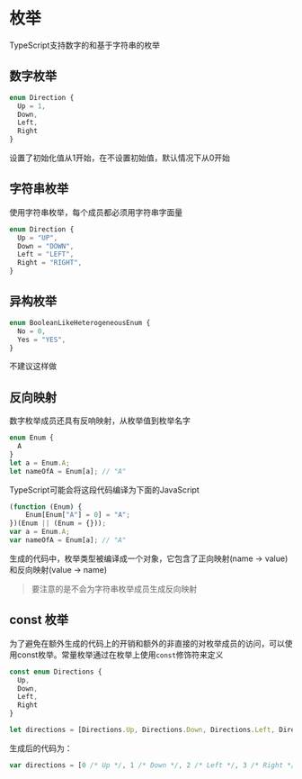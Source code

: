 # 枚举
TypeScript支持数字的和基于字符串的枚举

## 数字枚举
```javascript
enum Direction {
  Up = 1,
  Down,
  Left,
  Right
}
```

设置了初始化值从1开始，在不设置初始值，默认情况下从0开始

## 字符串枚举
使用字符串枚举，每个成员都必须用字符串字面量

```javascript
enum Direction {
  Up = "UP",
  Down = "DOWN",
  Left = "LEFT",
  Right = "RIGHT",
}
```

## 异构枚举

```javascript
enum BooleanLikeHeterogeneousEnum {
  No = 0,
  Yes = "YES",
}
```

不建议这样做

## 反向映射
数字枚举成员还具有反响映射，从枚举值到枚举名字

```javascript
enum Enum {
  A
}
let a = Enum.A;
let nameOfA = Enum[a]; // "A"
```

TypeScript可能会将这段代码编译为下面的JavaScript

```javascript
(function (Enum) {
    Enum[Enum["A"] = 0] = "A";
})(Enum || (Enum = {}));
var a = Enum.A;
var nameOfA = Enum[a]; // "A"
```

生成的代码中，枚举类型被编译成一个对象，它包含了正向映射(name -> value)和反向映射(value -> name)

> 要注意的是不会为字符串枚举成员生成反向映射

## const 枚举
为了避免在额外生成的代码上的开销和额外的非直接的对枚举成员的访问，可以使用const枚举。常量枚举通过在枚举上使用`const`修饰符来定义

```javascript
const enum Directions {
  Up,
  Down,
  Left,
  Right
}

let directions = [Directions.Up, Directions.Down, Directions.Left, Directions.Right]
```

生成后的代码为：

```javascript
var directions = [0 /* Up */, 1 /* Down */, 2 /* Left */, 3 /* Right */];
```
